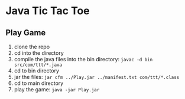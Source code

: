# Java Tic Tac Toe

## Play Game
1. clone the repo
2. cd into the directory
3. compile the java files into the bin directory: `javac -d bin src/com/ttt/*.java`
4. cd to bin directory
5. jar the files: `jar cfm ../Play.jar ../manifest.txt com/ttt/*.class`
6. cd to main directory 
7. play the game: `java -jar Play.jar`
